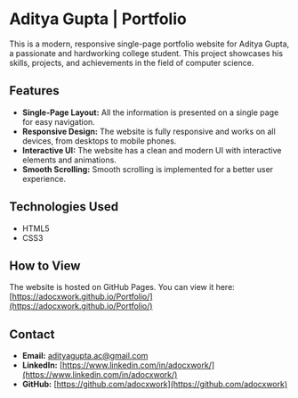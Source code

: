 # Aditya Gupta | Portfolio

This is a modern, responsive single-page portfolio website for Aditya Gupta, a passionate and hardworking college student. This project showcases his skills, projects, and achievements in the field of computer science.

## Features

*   **Single-Page Layout:** All the information is presented on a single page for easy navigation.
*   **Responsive Design:** The website is fully responsive and works on all devices, from desktops to mobile phones.
*   **Interactive UI:** The website has a clean and modern UI with interactive elements and animations.
*   **Smooth Scrolling:** Smooth scrolling is implemented for a better user experience.

## Technologies Used

*   HTML5
*   CSS3

## How to View

The website is hosted on GitHub Pages. You can view it here: [https://adocxwork.github.io/Portfolio/](https://adocxwork.github.io/Portfolio/)

## Contact

*   **Email:** [adityagupta.ac@gmail.com](mailto:adityagupta.ac@gmail.com)
*   **LinkedIn:** [https://www.linkedin.com/in/adocxwork/](https://www.linkedin.com/in/adocxwork/)
*   **GitHub:** [https://github.com/adocxwork](https://github.com/adocxwork)
